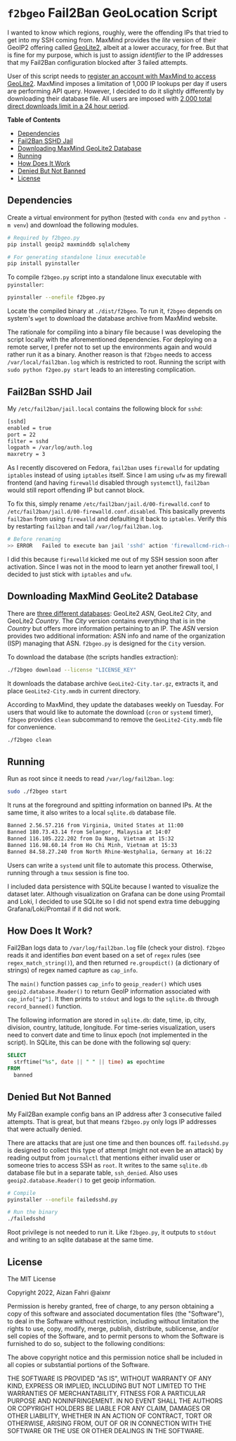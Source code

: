 # `f2bgeo` Fail2Ban GeoLocation Script 

I wanted to know which regions, roughly, were the offending IPs that tried to get into my SSH coming from.
MaxMind provides the *lite* version of their GeoIP2 offering called [GeoLite2](https://dev.maxmind.com/geoip?lang=en), albeit at a lower accuracy, for free.
But that is fine for my purpose, which is just to assign *identifier* to the IP addresses that my Fail2Ban configuration blocked after 3 failed attempts.

User of this script needs to [register an account with MaxMind to access GeoLite2](https://www.maxmind.com/en/geolite2/signup).
MaxMind imposes a limitation of 1,000 IP lookups per day if users are performing API query.
However, I decided to do it slightly differently by downloading their database file.
All users are imposed with [2,000 total direct downloads limit in a 24 hour period](https://support.maxmind.com/hc/en-us/articles/4408216129947).

**Table of Contents**

- [Dependencies](#dependencies)
- [Fail2Ban SSHD Jail](#fail2ban-sshd-jail)
- [Downloading MaxMind GeoLite2 Database](#downloading-maxmind-geolite2-database)
- [Running](#running)
- [How Does It Work](#how-does-it-work)
- [Denied But Not Banned](#denied-but-not-banned)
- [License](#license)

## Dependencies

Create a virtual environment for python (tested with `conda env` and `python -m venv`) and download the following modules.

```bash
# Required by f2bgeo.py
pip install geoip2 maxminddb sqlalchemy

# For generating standalone linux executable
pip install pyinstaller
```

To compile `f2bgeo.py` script into a standalone linux executable with `pyinstaller`:

```bash
pyinstaller --onefile f2bgeo.py
```

Locate the compiled binary at `./dist/f2bgeo`.
To run it, `f2bgeo` depends on system's `wget` to download the database archive from MaxMind website.

The rationale for compiling into a binary file because I was developing the script locally with the aforementioned dependencies.
For deploying on a remote server, I prefer not to set up the environments again and would rather run it as a binary.
Another reason is that `f2bgeo` needs to access `/var/local/fail2ban.log` which is restricted to root.
Running the script with `sudo python f2geo.py start` leads to an interesting complication.

## Fail2Ban SSHD Jail

My `/etc/fail2ban/jail.local` contains the following block for `sshd`:

```bash
[sshd]
enabled = true
port = 22
filter = sshd
logpath = /var/log/auth.log
maxretry = 3
```

As I recently discovered on Fedora, `fail2ban` uses `firewalld` for updating `iptables` instead of using `iptables` itself.
Since I am using `ufw` as my firewall frontend (and having `firewalld` disabled through `systemctl`), `fail2ban` would still report offending IP but cannot block.

To fix this, simply rename `/etc/fail2ban/jail.d/00-firewalld.conf` to `/etc/fail2ban/jail.d/00-firewalld.conf.disabled`.
This basically prevents `fail2ban` from using `firewalld` and defaulting it back to `iptables`.
Verify this by restarting `fail2ban` and tail `/var/log/fail2ban.log`.

```bash
# Before renaming
>> ERROR   Failed to execute ban jail 'sshd' action 'firewallcmd-rich-rules'
```

I did this because `firewalld` kicked me out of my SSH session soon after activation.
Since I was not in the mood to learn yet another firewall tool, I decided to just stick with `iptables` and `ufw`.

## Downloading MaxMind GeoLite2 Database

There are [three different databases](https://dev.maxmind.com/static/pdf/GeoLite2-IP-MetaData-Databases-Comparison-Chart.pdf): GeoLite2 *ASN*, GeoLite2 *City*, and GeoLite2 *Country*.
The *City* version contains everything that is in the *Country* but offers more information pertaining to an IP.
The *ASN* version provides two additional information: ASN info and name of the organization (ISP) managing that ASN.
`f2bgeo.py` is designed for the `City` version. 

To download the database (the scripts handles extraction):

```bash
./f2bgeo download --license "LICENSE_KEY"
```

It downloads the database archive `GeoLite2-City.tar.gz`, extracts it, and place `GeoLite2-City.mmdb` in current directory.

According to MaxMind, they update the databases weekly on Tuesday. For users that would like to automate the download (`cron` or `systemd` timer), `f2bgeo` provides `clean` subcommand to remove the `GeoLite2-City.mmdb` file for convenience.

```bash
./f2bgeo clean
```

## Running

Run as root since it needs to read `/var/log/fail2ban.log`:

```bash
sudo ./f2bgeo start
```

It runs at the foreground and spitting information on banned IPs.
At the same time, it also writes to a local `sqlite.db` database file.

```bash
Banned 2.56.57.216 from Virginia, United States at 11:00
Banned 180.73.43.14 from Selangor, Malaysia at 14:07
Banned 116.105.222.202 from Da Nang, Vietnam at 15:32
Banned 116.98.60.14 from Ho Chi Minh, Vietnam at 15:33
Banned 84.58.27.240 from North Rhine-Westphalia, Germany at 16:22
```

Users can write a `systemd` unit file to automate this process.
Otherwise, running through a `tmux` session is fine too.

I included data persistence with SQLite because I wanted to visualize the dataset later.
Although visualization on Grafana can be done using Promtail and Loki, I decided to use SQLite so I did not spend extra time debugging Grafana/Loki/Promtail if it did not work.

## How Does It Work?

Fail2Ban logs data to `/var/log/fail2ban.log` file (check your distro).
`f2bgeo` reads it and identifies *ban* event based on a set of `regex` rules (see `regex_match_string()`), and then returned `re.groupdict()` (a dictionary of strings) of regex named capture as `cap_info`.

The `main()` function passes `cap_info` to `geoip_reader()` which uses `geoip2.database.Reader()` to return GeoIP information associated with `cap_info["ip"]`.
It then prints to `stdout` and logs to the `sqlite.db` through `record_banned()` function.

The following information are stored in `sqlite.db`: date, time, ip, city, division, country, latitude, longitude.
For time-series visualization, users need to convert date and time to linux epoch (not implemented in the script).
In SQLite, this can be done with the following sql query:

```sql
SELECT
  strftime("%s", date || " " || time) as epochtime
FROM
  banned
```

## Denied But Not Banned

My Fail2Ban example config bans an IP address after 3 consecutive failed attempts.
That is great, but that means `f2bgeo.py` only logs IP addresses that were actually denied.

There are attacks that are just one time and then bounces off.
`failedsshd.py` is designed to collect this type of attempt (might not even be an attack) by reading output from `journalctl` that mentions either invalid user or someone tries to access SSH as `root`.
It writes to the same `sqlite.db` database file but in a separate table, `ssh_denied`. Also uses `geoip2.database.Reader()` to get geoip information.

```bash
# Compile
pyinstaller --onefile failedsshd.py

# Run the binary
./failedsshd
```

Root privilege is not needed to run it.
Like `f2bgeo.py`, it outputs to `stdout` and writing to an sqlite database at the same time.

## License

The MIT License

Copyright 2022, Aizan Fahri @aixnr

Permission is hereby granted, free of charge, to any person obtaining a copy of this software and associated documentation files (the "Software"), to deal in the Software without restriction, including without limitation the rights to use, copy, modify, merge, publish, distribute, sublicense, and/or sell copies of the Software, and to permit persons to whom the Software is furnished to do so, subject to the following conditions:

The above copyright notice and this permission notice shall be included in all copies or substantial portions of the Software.

THE SOFTWARE IS PROVIDED "AS IS", WITHOUT WARRANTY OF ANY KIND, EXPRESS OR IMPLIED, INCLUDING BUT NOT LIMITED TO THE WARRANTIES OF MERCHANTABILITY, FITNESS FOR A PARTICULAR PURPOSE AND NONINFRINGEMENT. IN NO EVENT SHALL THE AUTHORS OR COPYRIGHT HOLDERS BE LIABLE FOR ANY CLAIM, DAMAGES OR OTHER LIABILITY, WHETHER IN AN ACTION OF CONTRACT, TORT OR OTHERWISE, ARISING FROM, OUT OF OR IN CONNECTION WITH THE SOFTWARE OR THE USE OR OTHER DEALINGS IN THE SOFTWARE.
